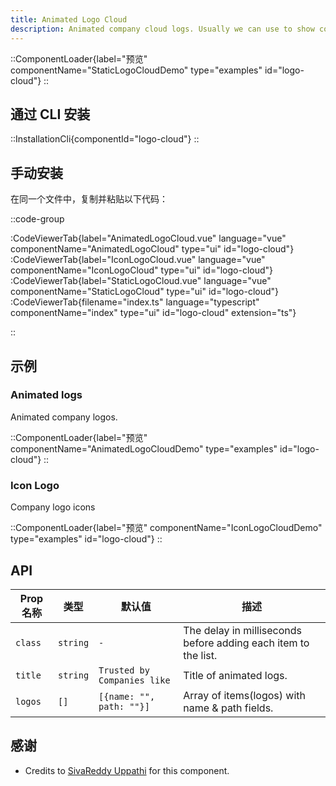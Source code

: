 ```yaml
---
title: Animated Logo Cloud
description: Animated company cloud logs. Usually we can use to show company logos.
---
```


::ComponentLoader{label="预览" componentName="StaticLogoCloudDemo" type="examples" id="logo-cloud"}
::

## 通过 CLI 安装

::InstallationCli{componentId="logo-cloud"}
::

## 手动安装

在同一个文件中，复制并粘贴以下代码： 

::code-group

:CodeViewerTab{label="AnimatedLogoCloud.vue" language="vue" componentName="AnimatedLogoCloud" type="ui" id="logo-cloud"}
:CodeViewerTab{label="IconLogoCloud.vue" language="vue" componentName="IconLogoCloud" type="ui" id="logo-cloud"}
:CodeViewerTab{label="StaticLogoCloud.vue" language="vue" componentName="StaticLogoCloud" type="ui" id="logo-cloud"}
:CodeViewerTab{filename="index.ts" language="typescript" componentName="index" type="ui" id="logo-cloud" extension="ts"}

::

## 示例

### Animated logs

Animated company logos.

::ComponentLoader{label="预览" componentName="AnimatedLogoCloudDemo" type="examples" id="logo-cloud"}
::

### Icon Logo

Company logo icons

::ComponentLoader{label="预览" componentName="IconLogoCloudDemo" type="examples" id="logo-cloud"}
::

## API

| Prop 名称 | 类型     | 默认值                      | 描述                                                           |
| --------- | -------- | --------------------------- | -------------------------------------------------------------- |
| `class`   | `string` | `-`                         | The delay in milliseconds before adding each item to the list. |
| `title`   | `string` | `Trusted by Companies like` | Title of animated logs.                                        |
| `logos`   | `[]`     | `[{name: "", path: ""}]`    | Array of items(logos) with name & path fields.                 |

## 感谢

- Credits to [SivaReddy Uppathi](https://github.com/sivareddyuppathi) for this component.
